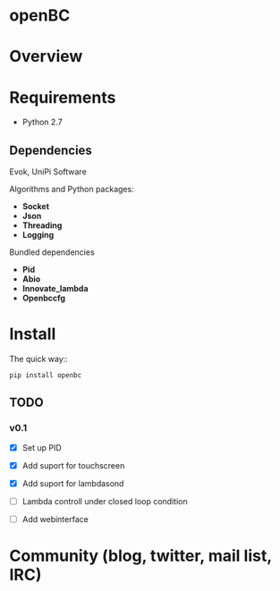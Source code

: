 # openBC




Overview
========


Requirements
============

* Python 2.7

Dependencies
--------------------

Evok, UniPi Software

Algorithms and Python packages:
- **Socket**
- **Json**
- **Threading**
- **Logging**

Bundled dependencies
- **Pid**
- **Abio**
- **Innovate_lambda**
- **Openbccfg**


Install
=======

The quick way::

    pip install openbc



TODO
----

### v0.1

- [x] Set up PID
- [x] Add suport for touchscreen
- [x] Add suport for lambdasond
- [ ] Lambda controll under closed loop condition
- [ ] Add webinterface


Community (blog, twitter, mail list, IRC)
=========================================